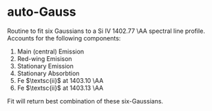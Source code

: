 # auto-Gauss

Routine to fit six Gaussians to a Si IV 1402.77 \AA spectral line profile. Accounts for the following components:

1. Main (central) Emission
2. Red-wing Emisison 
3. Stationary Emission
4. Stationary Absorbtion 
5. Fe $\textsc{ii}$ at 1403.10 \AA
6. Fe $\textsc{ii}$ at 1403.13 \AA

Fit will return best combination of these six-Gaussians. 